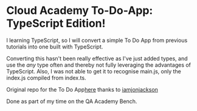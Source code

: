 # Cloud Academy To-Do-App: TypeScript Edition!

I learning TypeScript, so I will convert a simple To Do App from previous tutorials into one built with TypeScript.

Converting this hasn't been really effective as I've just added types, and use the *any* type often and thereby not fully leveraging the advantages of TypeScript. Also, I was not able to get it to recognise main.js, only the index.js compiled from index.ts.

Original repo for the To Do App[here](https://github.com/iamjonjackson/html5-js-tutorials)
thanks to [iamjonjackson](https://github.com/iamjonjackson)

Done as part of my time on the QA Academy Bench.